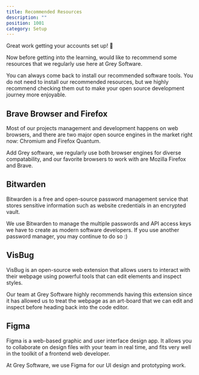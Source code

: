 ```yaml
---
title: Recommended Resources
description: ""
position: 1001
category: Setup
---
```


Great work getting your accounts set up! 🏁

Now before getting into the learning, would like to recommend some resources that we regularly use here at Grey Software.

<alert>
You can always come back to install our recommended software tools. You do not need to install our recommended resources, but we highly recommend checking them out to make your open source development journey more enjoyable.
</alert>

## Brave Browser and Firefox

Most of our projects management and development happens on web browsers, and there are two major open source engines in the market right now: Chromium and Firefox Quantum.

Add Grey software, we regularly use both browser engines for diverse compatability, and our favorite browsers to work with are Mozilla Firefox and Brave.

<cta-button  link="https://brave.com/download/" text="Brave Browser" > </cta-button> <cta-button  link="https://www.mozilla.org/en-US/firefox/new/" text="Download Firefox" > </cta-button>

## Bitwarden

Bitwarden is a free and open-source password management service
that stores sensitive information such as website credentials in an encrypted vault.

We use Bitwarden to manage the multiple passwords and API access keys we have to create as modern software developers. If you use another password manager, you may continue to do so :)

<cta-button  link="https://vault.bitwarden.com/#/register" text="Sign Up" > </cta-button>

## VisBug

VisBug is an open-source web extension that allows users to interact with their webpage using powerful tools that can edit elements and inspect styles.

Our team at Grey Software highly recommends having this extension since it has allowed us to treat the webpage as an art-board that we can edit and inspect before heading back into the code editor.

<cta-button  link="https://addons.mozilla.org/en-US/firefox/addon/visbug/" text="Firefox Add-On" > </cta-button> <cta-button  link="https://chrome.google.com/webstore/detail/visbug/cdockenadnadldjbbgcallicgledbeoc?hl=en" text="Chrome Extension" > </cta-button>

## Figma

Figma is a web-based graphic and user interface design app. It allows you to collaborate on design files with your team in real time, and fits very well in the toolkit of a frontend web developer.

At Grey Software, we use Figma for our UI design and prototyping work.

<cta-button  link="https://www.figma.com/education/" text="Claim Now!" > </cta-button>
